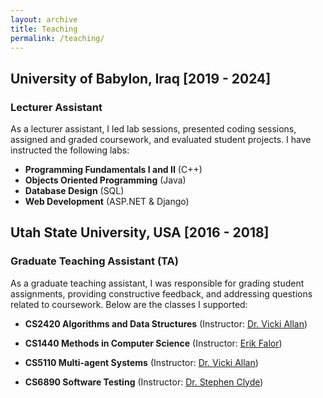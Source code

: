 ```yaml
---
layout: archive
title: Teaching
permalink: /teaching/
---
```


## University of Babylon, Iraq [2019 - 2024]

### Lecturer Assistant

As a lecturer assistant, I led lab sessions, presented coding sessions, assigned and graded coursework, and evaluated student projects. I have instructed the following labs:

- **Programming Fundamentals I and II** (C++)
- **Objects Oriented Programming** (Java)
- **Database Design** (SQL)
- **Web Development** (ASP.NET & Django)

## Utah State University, USA [2016 - 2018]

### Graduate Teaching Assistant (TA)

As a graduate teaching assistant, I was responsible for grading student assignments, providing constructive feedback, and addressing questions related to coursework. Below are the classes I supported:

- **CS2420 Algorithms and Data Structures** (Instructor: [Dr. Vicki Allan](https://www.usu.edu/cs/directory/faculty/allan-vicki))

- **CS1440 Methods in Computer Science** (Instructor: [Erik Falor](https://www.usu.edu/cs/directory/faculty/falor-erik))

- **CS5110 Multi-agent Systems** (Instructor: [Dr. Vicki Allan](https://www.usu.edu/cs/directory/faculty/allan-vicki))

- **CS6890 Software Testing** (Instructor: [Dr. Stephen Clyde](https://www.usu.edu/cs/directory/emeriti-faculty/clyde-stephen))
